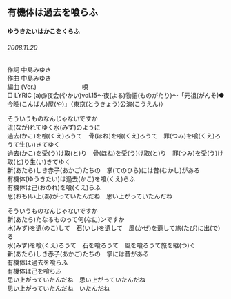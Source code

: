 ## 有機体は過去を喰らふ
#### ゆうきたいはかこをくらふ
###### 2008.11.20


作詞     中島みゆき　　　　　   
作曲      中島みゆき  　　　   
編曲 (Ver.) 　　　　　　　
唄     　     
□ LYRIC (a)@夜会(やかい)vol.15～夜(よる)物語(ものがたり)～「元祖(がんそ)●今晩(こんばん)屋(や)」（東京(とうきょう)公演(こうえん)）   
   
そういうものなんじゃないですか   
流(なが)れてゆく水(みず)のように   
過去(かこ)を喰(くえ)ろうて　骨(ほね)を喰(くえ)ろうて　罪(つみ)を喰(くえ)ろうて生(い)きてゆく   
過去(かこ)を受(う)け取(と)り　骨(ほね)を受(う)け取(と)り　罪(つみ)を受(う)け取(と)り生(い)きてゆく   
新(あたら)しき赤子(あかご)たちの　掌(てのひら)には昔(むかし)がある   
有機体(ゆうきたい)は過去(かこ)を喰(くえ)らふ   
有機体は己(おのれ)を喰(くえ)らふ   
思(おも)い上(あ)がっていたんだね　思い上がっていたんだね   
   
そういうものなんじゃないですか   
新(あたら)たなるものって何(なに)ンですか   
水(みず)を遺(のこ)して　石(いし)を遺して　風(かぜ)を遺して旅(たび)に出(で)る   
水(みず)を喰(くえ)ろうて　石を喰ろうて　風を喰ろうて旅を継(つ)ぐ   
新(あたら)しき赤子(あかご)たちの　掌には昔がある   
有機体は過去を喰らふ   
有機体は己を喰らふ   
思い上がっていたんだね　思い上がっていたんだね   
思い上がっていたんだね　いたんだね   